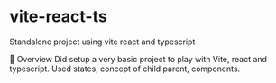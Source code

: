 # vite-react-ts
Standalone project using vite react and typescript


🚀 Overview
Did setup a very basic project to play with Vite,
react and typescript. Used states, concept of
child parent, components.
